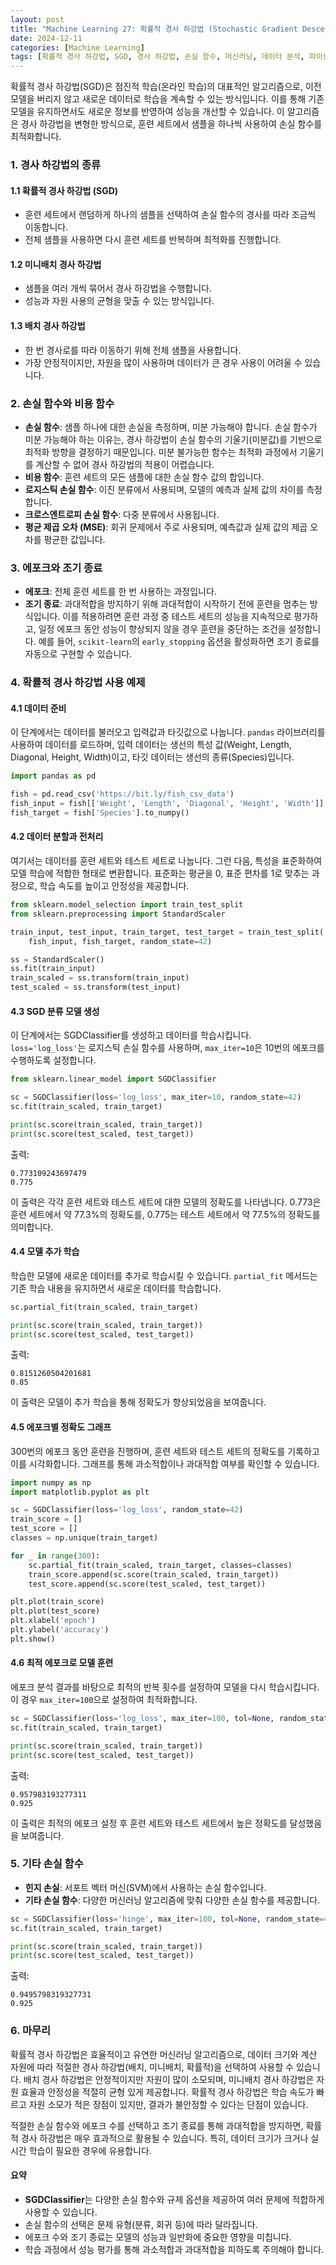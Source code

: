 ```yaml
---
layout: post
title: "Machine Learning 27: 확률적 경사 하강법 (Stochastic Gradient Descent, SGD)"
date: 2024-12-11
categories: [Machine Learning]
tags: [확률적 경사 하강법, SGD, 경사 하강법, 손실 함수, 머신러닝, 데이터 분석, 파이썬, 에포크, 조기 종료]
---
```



확률적 경사 하강법(SGD)은 점진적 학습(온라인 학습)의 대표적인 알고리즘으로, 이전 모델을 버리지 않고 새로운 데이터로 학습을 계속할 수 있는 방식입니다. 이를 통해 기존 모델을 유지하면서도 새로운 정보를 반영하여 성능을 개선할 수 있습니다. 이 알고리즘은 경사 하강법을 변형한 방식으로, 훈련 세트에서 샘플을 하나씩 사용하여 손실 함수를 최적화합니다.

### 1. 경사 하강법의 종류

#### 1.1 확률적 경사 하강법 (SGD)
- 훈련 세트에서 랜덤하게 하나의 샘플을 선택하여 손실 함수의 경사를 따라 조금씩 이동합니다.
- 전체 샘플을 사용하면 다시 훈련 세트를 반복하며 최적화를 진행합니다.

#### 1.2 미니배치 경사 하강법
- 샘플을 여러 개씩 묶어서 경사 하강법을 수행합니다.
- 성능과 자원 사용의 균형을 맞출 수 있는 방식입니다.

#### 1.3 배치 경사 하강법
- 한 번 경사로를 따라 이동하기 위해 전체 샘플을 사용합니다.
- 가장 안정적이지만, 자원을 많이 사용하며 데이터가 큰 경우 사용이 어려울 수 있습니다.

### 2. 손실 함수와 비용 함수

- **손실 함수**: 샘플 하나에 대한 손실을 측정하며, 미분 가능해야 합니다. 손실 함수가 미분 가능해야 하는 이유는, 경사 하강법이 손실 함수의 기울기(미분값)를 기반으로 최적화 방향을 결정하기 때문입니다. 미분 불가능한 함수는 최적화 과정에서 기울기를 계산할 수 없어 경사 하강법의 적용이 어렵습니다.
- **비용 함수**: 훈련 세트의 모든 샘플에 대한 손실 함수 값의 합입니다.
- **로지스틱 손실 함수**: 이진 분류에서 사용되며, 모델의 예측과 실제 값의 차이를 측정합니다.
- **크로스엔트로피 손실 함수**: 다중 분류에서 사용됩니다.
- **평균 제곱 오차 (MSE)**: 회귀 문제에서 주로 사용되며, 예측값과 실제 값의 제곱 오차를 평균한 값입니다.

### 3. 에포크와 조기 종료

- **에포크**: 전체 훈련 세트를 한 번 사용하는 과정입니다.
- **조기 종료**: 과대적합을 방지하기 위해 과대적합이 시작하기 전에 훈련을 멈추는 방식입니다. 이를 적용하려면 훈련 과정 중 테스트 세트의 성능을 지속적으로 평가하고, 일정 에포크 동안 성능이 향상되지 않을 경우 훈련을 중단하는 조건을 설정합니다. 예를 들어, `scikit-learn`의 `early_stopping` 옵션을 활성화하면 조기 종료를 자동으로 구현할 수 있습니다.

### 4. 확률적 경사 하강법 사용 예제

#### 4.1 데이터 준비
이 단계에서는 데이터를 불러오고 입력값과 타깃값으로 나눕니다. `pandas` 라이브러리를 사용하여 데이터를 로드하며, 입력 데이터는 생선의 특성 값(Weight, Length, Diagonal, Height, Width)이고, 타깃 데이터는 생선의 종류(Species)입니다.
```python
import pandas as pd

fish = pd.read_csv('https://bit.ly/fish_csv_data')
fish_input = fish[['Weight', 'Length', 'Diagonal', 'Height', 'Width']].to_numpy()
fish_target = fish['Species'].to_numpy()
```

#### 4.2 데이터 분할과 전처리
여기서는 데이터를 훈련 세트와 테스트 세트로 나눕니다. 그런 다음, 특성을 표준화하여 모델 학습에 적합한 형태로 변환합니다. 표준화는 평균을 0, 표준 편차를 1로 맞추는 과정으로, 학습 속도를 높이고 안정성을 제공합니다.
```python
from sklearn.model_selection import train_test_split
from sklearn.preprocessing import StandardScaler

train_input, test_input, train_target, test_target = train_test_split(
    fish_input, fish_target, random_state=42)

ss = StandardScaler()
ss.fit(train_input)
train_scaled = ss.transform(train_input)
test_scaled = ss.transform(test_input)
```

#### 4.3 SGD 분류 모델 생성
이 단계에서는 SGDClassifier를 생성하고 데이터를 학습시킵니다. `loss='log_loss'`는 로지스틱 손실 함수를 사용하며, `max_iter=10`은 10번의 에포크를 수행하도록 설정합니다.
```python
from sklearn.linear_model import SGDClassifier

sc = SGDClassifier(loss='log_loss', max_iter=10, random_state=42)
sc.fit(train_scaled, train_target)

print(sc.score(train_scaled, train_target))
print(sc.score(test_scaled, test_target))
```
출력:
```
0.773109243697479
0.775
```
이 출력은 각각 훈련 세트와 테스트 세트에 대한 모델의 정확도를 나타냅니다. 0.773은 훈련 세트에서 약 77.3%의 정확도를, 0.775는 테스트 세트에서 약 77.5%의 정확도를 의미합니다.

#### 4.4 모델 추가 학습
학습한 모델에 새로운 데이터를 추가로 학습시킬 수 있습니다. `partial_fit` 메서드는 기존 학습 내용을 유지하면서 새로운 데이터를 학습합니다.
```python
sc.partial_fit(train_scaled, train_target)

print(sc.score(train_scaled, train_target))
print(sc.score(test_scaled, test_target))
```
출력:
```
0.8151260504201681
0.85
```
이 출력은 모델이 추가 학습을 통해 정확도가 향상되었음을 보여줍니다.

#### 4.5 에포크별 정확도 그래프
300번의 에포크 동안 훈련을 진행하며, 훈련 세트와 테스트 세트의 정확도를 기록하고 이를 시각화합니다. 그래프를 통해 과소적합이나 과대적합 여부를 확인할 수 있습니다.
```python
import numpy as np
import matplotlib.pyplot as plt

sc = SGDClassifier(loss='log_loss', random_state=42)
train_score = []
test_score = []
classes = np.unique(train_target)

for _ in range(300):
    sc.partial_fit(train_scaled, train_target, classes=classes)
    train_score.append(sc.score(train_scaled, train_target))
    test_score.append(sc.score(test_scaled, test_target))

plt.plot(train_score)
plt.plot(test_score)
plt.xlabel('epoch')
plt.ylabel('accuracy')
plt.show()
```

#### 4.6 최적 에포크로 모델 훈련
에포크 분석 결과를 바탕으로 최적의 반복 횟수를 설정하여 모델을 다시 학습시킵니다. 이 경우 `max_iter=100`으로 설정하여 최적화합니다.
```python
sc = SGDClassifier(loss='log_loss', max_iter=100, tol=None, random_state=42)
sc.fit(train_scaled, train_target)

print(sc.score(train_scaled, train_target))
print(sc.score(test_scaled, test_target))
```
출력:
```
0.957983193277311
0.925
```
이 출력은 최적의 에포크 설정 후 훈련 세트와 테스트 세트에서 높은 정확도를 달성했음을 보여줍니다.

### 5. 기타 손실 함수

- **힌지 손실**: 서포트 벡터 머신(SVM)에서 사용하는 손실 함수입니다.
- **기타 손실 함수**: 다양한 머신러닝 알고리즘에 맞춰 다양한 손실 함수를 제공합니다.

```python
sc = SGDClassifier(loss='hinge', max_iter=100, tol=None, random_state=42)
sc.fit(train_scaled, train_target)

print(sc.score(train_scaled, train_target))
print(sc.score(test_scaled, test_target))
```
출력:
```
0.9495798319327731
0.925
```

### 6. 마무리

확률적 경사 하강법은 효율적이고 유연한 머신러닝 알고리즘으로, 데이터 크기와 계산 자원에 따라 적절한 경사 하강법(배치, 미니배치, 확률적)을 선택하여 사용할 수 있습니다. 배치 경사 하강법은 안정적이지만 자원이 많이 소모되며, 미니배치 경사 하강법은 자원 효율과 안정성을 적절히 균형 있게 제공합니다. 확률적 경사 하강법은 학습 속도가 빠르고 자원 소모가 적은 장점이 있지만, 결과가 불안정할 수 있다는 단점이 있습니다.

적절한 손실 함수와 에포크 수를 선택하고 조기 종료를 통해 과대적합을 방지하면, 확률적 경사 하강법은 매우 효과적으로 활용될 수 있습니다. 특히, 데이터 크기가 크거나 실시간 학습이 필요한 경우에 유용합니다.

#### 요약
- **SGDClassifier**는 다양한 손실 함수와 규제 옵션을 제공하여 여러 문제에 적합하게 사용할 수 있습니다.
- 손실 함수의 선택은 문제 유형(분류, 회귀 등)에 따라 달라집니다.
- 에포크 수와 조기 종료는 모델의 성능과 일반화에 중요한 영향을 미칩니다.
- 학습 과정에서 성능 평가를 통해 과소적합과 과대적합을 피하도록 주의해야 합니다.
